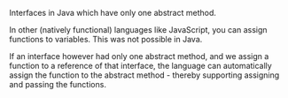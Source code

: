 
Interfaces in Java which have only one abstract method.

In other (natively functional) languages like JavaScript, you can assign functions to variables. This was not possible in Java. 

If an interface however had only one abstract method, and we assign a function to a reference of that interface, the language can automatically assign the function to the abstract method - thereby supporting assigning and passing the functions.
